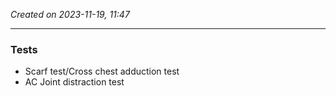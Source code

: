 *Created on 2023-11-19, 11:47* 

---

### Tests
- Scarf test/Cross chest adduction test
- AC Joint distraction test 
